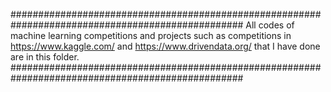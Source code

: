 ##################################################################################################
All codes of machine learning competitions and projects such as competitions in https://www.kaggle.com/ 
and https://www.drivendata.org/ that I have done are in this folder.
##################################################################################################
